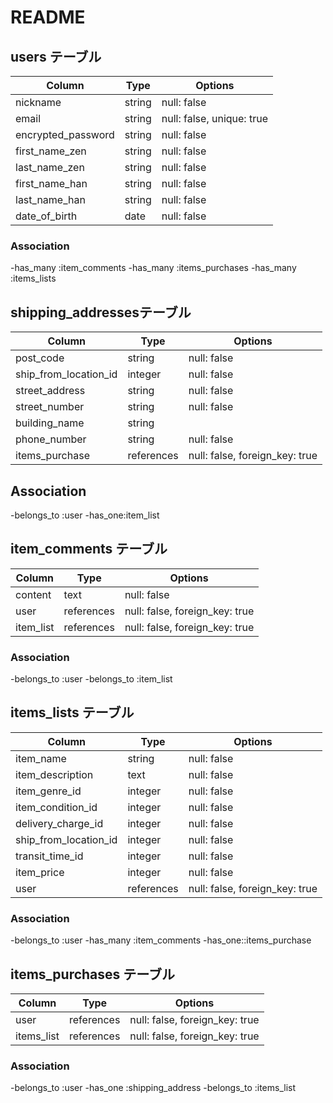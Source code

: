 # README

## users テーブル

| Column             | Type   | Options                   |
| ------------------ | -------| --------------------------|
| nickname           | string | null: false               |
| email              | string | null: false, unique: true |
| encrypted_password | string | null: false               |
| first_name_zen     | string | null: false               |
| last_name_zen      | string | null: false               |
| first_name_han     | string | null: false               |
| last_name_han      | string | null: false               |
| date_of_birth      | date   | null: false               |

### Association

-has_many :item_comments
-has_many :items_purchases
-has_many :items_lists

## shipping_addressesテーブル

| Column                | Type       | Options                        |
| ----------------------| ---------- | -------------------------------|
| post_code             | string     | null: false                    |
| ship_from_location_id | integer    | null: false                    |
| street_address        | string     | null: false                    |
| street_number         | string     | null: false                    |
| building_name         | string     |                                |
| phone_number          | string     | null: false                    |
| items_purchase        | references | null: false, foreign_key: true |

## Association
-belongs_to :user
-has_one:item_list

## item_comments テーブル

| Column       | Type       | Options                        |
| ------------ | ---------- | ------------------------------ |
| content      | text       | null: false                    |
| user         | references | null: false, foreign_key: true |
| item_list    | references | null: false, foreign_key: true |

### Association

-belongs_to :user
-belongs_to :item_list

## items_lists テーブル

| Column                 | Type       | Options                        |
| ---------------------- | ---------- | ------------------------------ |
| item_name              | string     | null: false                    |
| item_description       | text       | null: false                    |
| item_genre_id          | integer    | null: false                    |
| item_condition_id      | integer    | null: false                    |
| delivery_charge_id     | integer    | null: false                    |
| ship_from_location_id  | integer    | null: false                    |
| transit_time_id        | integer    | null: false                    |
| item_price             | integer    | null: false                    |
| user                   | references | null: false, foreign_key: true |

### Association

-belongs_to :user
-has_many :item_comments
-has_one::items_purchase

## items_purchases テーブル

| Column      | Type       | Options                        |
| ------------| ---------- | ------------------------------ |
| user        | references | null: false, foreign_key: true |
| items_list  | references | null: false, foreign_key: true |

### Association

-belongs_to :user
-has_one :shipping_address
-belongs_to :items_list
